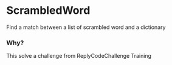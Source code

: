# ScrambledWord
Find a match between a list of scrambled word and a dictionary

### Why?
This solve a challenge from ReplyCodeChallenge Training
